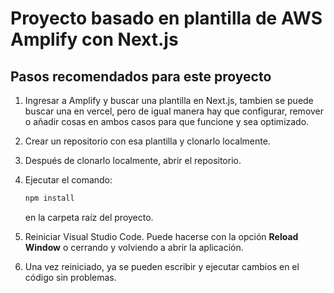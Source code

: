 # Proyecto basado en plantilla de AWS Amplify con Next.js

## Pasos recomendados para este proyecto

1. Ingresar a Amplify y buscar una plantilla en Next.js, tambien se puede buscar una en vercel, pero de igual manera hay que configurar, remover o añadir cosas en ambos casos para que funcione y sea optimizado.

2. Crear un repositorio con esa plantilla y clonarlo localmente.

3. Después de clonarlo localmente, abrir el repositorio.

4. Ejecutar el comando:

   ```bash
   npm install
   ```

   en la carpeta raíz del proyecto.

5. Reiniciar Visual Studio Code. Puede hacerse con la opción **Reload Window** o cerrando y volviendo a abrir la aplicación.

6. Una vez reiniciado, ya se pueden escribir y ejecutar cambios en el código sin problemas.
